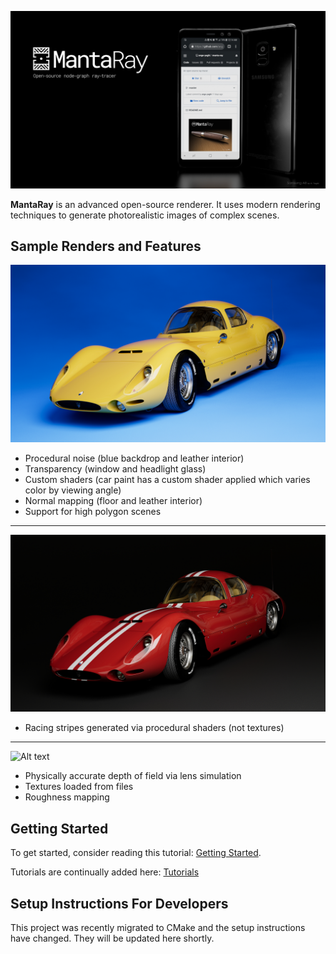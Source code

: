 ![Alt text](docs/public/banners/mantaray_banner_v4.png?raw=true)


**MantaRay** is an advanced open-source renderer. It uses modern rendering techniques to generate photorealistic images of complex scenes.

## Sample Renders and Features

![Alt text](docs/public/samples/2021-05-05_T01_36_43_quick_render_S16384.jpg?raw=true)

- Procedural noise (blue backdrop and leather interior)
- Transparency (window and headlight glass)
- Custom shaders (car paint has a custom shader applied which varies color by viewing angle)
- Normal mapping (floor and leather interior)
- Support for high polygon scenes
---

![Alt text](docs/public/samples/2021-05-06_T01_02_44_quick_render_S16384.jpg?raw=true)

- Racing stripes generated via procedural shaders (not textures)
---

![Alt text](docs/public/samples/2019-03-20_T18_24_22_stock_scene_S14800.jpg?raw=true)
- Physically accurate depth of field via lens simulation
- Textures loaded from files
- Roughness mapping

## Getting Started

To get started, consider reading this tutorial: [Getting Started](docs/public/tutorials/1_getting_started/1_getting_started.md).

Tutorials are continually added here: [Tutorials](docs/public/tutorials/all_tutorials.md)
 
## Setup Instructions For Developers

This project was recently migrated to CMake and the setup instructions have changed. They will be updated here shortly.
